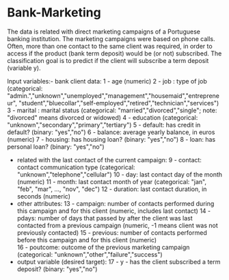 # Bank-Marketing

 The data is related with direct marketing campaigns of a Portuguese banking institution. The marketing campaigns were based on phone calls. Often, more than one contact to the same client was required, in order to access if the product (bank term deposit) would be (or not) subscribed. 
The classification goal is to predict if the client will subscribe a term deposit (variable y). 

Input variables:- bank client data: 
1 - age (numeric) 
2 - job : type of job (categorical: "admin.","unknown","unemployed","management","housemaid","entrepreneur", "student","bluecollar","self-employed","retired","technician","services") 
3 - marital : marital status (categorical: "married","divorced","single"; note: "divorced" means divorced or widowed) 
4 - education (categorical: "unknown","secondary","primary","tertiary") 
5 - default: has credit in default? (binary: "yes","no") 
6 - balance: average yearly balance, in euros (numeric) 
7 - housing: has housing loan? (binary: "yes","no") 
8 - loan: has personal loan? (binary: "yes","no") 
- related with the last contact of the current campaign: 
9 - contact: contact communication type (categorical: "unknown","telephone","cellular") 
10 - day: last contact day of the month (numeric) 
11 - month: last contact month of year (categorical: "jan", "feb", "mar", ..., "nov", "dec") 
12 - duration: last contact duration, in seconds (numeric) 
- other attributes: 
13 - campaign: number of contacts performed during this campaign and for this client (numeric, includes last contact) 
14 - pdays: number of days that passed by after the client was last contacted from a previous campaign (numeric, -1 means client was not previously contacted) 
15 - previous: number of contacts performed before this campaign and for this client (numeric)  
16 - poutcome: outcome of the previous marketing campaign (categorical: "unknown","other","failure","success") 
- output variable (desired target): 
17 - y - has the client subscribed a term deposit? (binary: "yes","no") 
  
